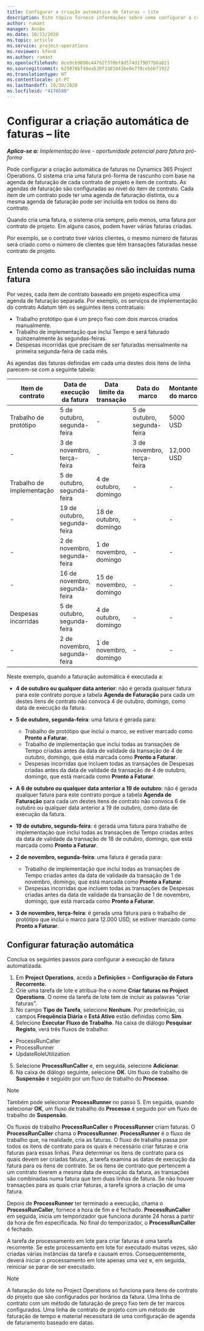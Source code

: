 ```yaml
---
title: Configurar a criação automática de faturas – lite
description: Este tópico fornece informações sobre como configurar a criação automática de faturas pró-forma.
author: rumant
manager: Annbe
ms.date: 10/13/2020
ms.topic: article
ms.service: project-operations
ms.reviewer: kfend
ms.author: rumant
ms.openlocfilehash: 0ce9cb9090c44762f370bf8d574d179077b6a821
ms.sourcegitcommit: 625878bf48ea530f3381843be0e778cebbbf1922
ms.translationtype: HT
ms.contentlocale: pt-PT
ms.lasthandoff: 10/30/2020
ms.locfileid: "4176580"
---
```

# <a name="configure-automatic-invoice-creation---lite"></a>Configurar a criação automática de faturas – lite
 
_**Aplica-se a:** Implementação leve - oportunidade potencial para fatura pró-forma_

Pode configurar a criação automática de faturas no Dynamics 365 Project Operations. O sistema cria uma fatura pró-forma de rascunho com base na agenda de faturação de cada contrato de projeto e item de contrato. As agendas de faturação são configuradas ao nível do item de contrato. Cada item de um contrato pode ter uma agenda de faturação distinta, ou a mesma agenda de faturação pode ser incluída em todos os itens do contrato.

Quando cria uma fatura, o sistema cria sempre, pelo menos, uma fatura por contrato de projeto. Em alguns casos, podem haver várias faturas criadas.

Por exemplo, se o contrato tiver vários clientes, o mesmo número de faturas será criado como o número de clientes que têm transações faturadas nesse contrato de projeto.

## <a name="understand-how-transactions-are-included-on-an-invoice"></a>Entenda como as transações são incluídas numa fatura 

Por vezes, cada item de contrato baseado em projeto especifica uma agenda de faturação separada. Por exemplo, os serviços de implementação do contrato Adatum têm os seguintes itens contratuais:

- Trabalho protótipo que é um preço fixo com dois marcos criados manualmente.
- Trabalho de implementação que inclui Tempo e será faturado quinzenalmente às segundas-feiras.
- Despesas incorridas que precisam de ser faturadas mensalmente na primeira segunda-feira de cada mês.

As agendas das faturas definidas em cada uma destes dois itens de linha parecem-se com a seguinte tabela:

| Item de contrato | Data de execução da fatura | Data limite da transação | Data do marco | Montante do marco |
| --- | --- | --- | --- | --- |
| Trabalho de protótipo | 5 de outubro, segunda-feira | - | 5 de outubro, segunda-feira | 5000 USD |
| - | 3 de novembro, terça-feira | - | 3 de novembro, terça-feira | 12,000 USD |
| Trabalho de implementação | 5 de outubro, segunda-feira | 4 de outubro, domingo | - | - |
| - | 19 de outubro, segunda-feira | 18 de outubro, domingo | - | - |
| - | 2 de novembro, segunda-feira | 1 de novembro, domingo | - | - |
| - | 16 de novembro, segunda-feira | 15 de novembro, domingo | - | - |
| Despesas incorridas | 5 de outubro, segunda-feira | 4 de outubro, domingo | - | - |
| - | 2 de novembro, segunda-feira | 1 de novembro, domingo | - | - |

Neste exemplo, quando a faturação automática é executada a:

- **4 de outubro ou qualquer data anterior**: não é gerada qualquer fatura para este contrato porque a tabela **Agenda de Faturação** para cada um destes itens de contrato não convoca 4 de outubro, domingo, como data de execução da fatura.
- **5 de outubro, segunda-feira**: uma fatura é gerada para:

    - Trabalho de protótipo que inclui o marco, se estiver marcado como **Pronto a Faturar**.
    - Trabalho de implementação que inclui todas as transações de Tempo criadas antes da data de validade da transação de 4 de outubro, domingo, que está marcada como **Pronto a Faturar**.
    - Despesas incorridas que incluem todas as transações de Despesas criadas antes da data de validade da transação de 4 de outubro, domingo, que está marcada como **Pronto a Faturar**.
  
- **A 6 de outubro ou qualquer data anterior a 19 de outubro**: não é gerada qualquer fatura para este contrato porque a tabela **Agenda de Faturação** para cada um destes itens de contrato não convoca 6 de outubro ou qualquer data anterior a 19 de outubro, como data de execução da fatura.
- **19 de outubro, segunda-feira**: é gerada uma fatura para trabalho de implementação que inclui todas as transações de Tempo criadas antes da data de validade da transação de 18 de outubro, domingo, que está marcada como **Pronto a Faturar**.
- **2 de novembro, segunda-feira**: uma fatura é gerada para:

    - Trabalho de implementação que inclui todas as transações de Tempo criadas antes da data de validade da transação de 1 de novembro, domingo, que está marcada como **Pronto a Faturar**.
    - Despesas incorridas que incluem todas as transações de Despesas criadas antes da data de validade da transação de 1 de novembro, domingo, que está marcada como **Pronto a Faturar**.

- **3 de novembro, terça-feira**: é gerada uma fatura para o trabalho de protótipo que inclui o marco para 12.000 USD, se estiver marcado como **Pronto a Faturar**.

## <a name="configure-automatic-invoicing"></a>Configurar faturação automática

Conclua os seguintes passos para configurar a execução de fatura automatizada.

1. Em **Project Operations**, aceda a **Definições** > **Configuração de Fatura Recorrente**.
2. Crie uma tarefa de lote e atribua-lhe o nome **Criar faturas no Project Operations**. O nome da tarefa de lote tem de incluir as palavras "criar faturas".
3. No campo **Tipo de Tarefa**, selecione **Nenhum**. Por predefinição, os campos **Frequência Diária** e **Está Ativo** estão definidas como **Sim**.
4. Selecione **Executar Fluxo de Trabalho**. Na caixa de diálogo **Pesquisar Registo**, verá três fluxos de trabalho:

- ProcessRunCaller
- ProcessRunner
- UpdateRoleUtilization

5. Selecione **ProcessRunCaller** e, em seguida, selecione **Adicionar**.
6. Na caixa de diálogo seguinte, selecione **OK**. Um fluxo de trabalho de **Suspensão** é seguido por um fluxo de trabalho do **Processo**. 

> [!NOTE]
> Também pode selecionar **ProcessRunner** no passo 5. Em seguida, quando selecionar **OK**, um fluxo de trabalho do **Processo** é seguido por um fluxo de trabalho de **Suspensão**.

Os fluxos de trabalho **ProcessRunCaller** e **ProcessRunner** criam faturas. O **ProcessRunCaller** chama o **ProcessRunner**. **ProcessRunner** é o fluxo de trabalho que, na realidade, cria as faturas. O fluxo de trabalha passa por todos os itens de contrato para os quais é necessário criar faturas e cria faturas para essas linhas. Para determinar os itens de contrato para os quais devem ser criadas faturas, a tarefa examina as datas de execução da fatura para os itens de contrato. Se os itens de contrato que pertencem a um contrato tiverem a mesma data de execução da fatura, as transações são combinadas numa fatura que tem duas linhas de fatura. Se não houver transações para as quais criar faturas, a tarefa ignora a criação de uma fatura.

Depois de **ProcessRunner** ter terminado a execução, chama o **ProcessRunCaller**, fornece a hora de fim e é fechado. **ProcessRunCaller** em seguida, inicia um temporizador que funciona durante 24 horas a partir da hora de fim especificada. No final do temporizador, o **ProcessRunCaller** é fechado.

A tarefa de processamento em lote para criar faturas é uma tarefa recorrente. Se este processamento em lote for executado muitas vezes, são criadas várias instâncias da tarefa e causam erros. Consequentemente, deverá iniciar o processamento em lote apenas uma vez e, em seguida, reiniciar se parar de ser executado.

> [!NOTE]
> A faturação do lote no Project Operations só funciona para itens de contrato do projeto que são configurados por horários da fatura. Uma linha de contrato com um método de faturação de preço fixo tem de ter marcos configurados. Uma linha de contrato de projeto com um método de faturação de tempo e material necessitará de uma configuração de agenda de faturamento baseado em datas.

